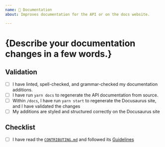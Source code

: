 ```yaml
---
name: 📄 Documentation
about: Improves documentation for the API or on the docs website.

---
```


# {Describe your documentation changes in a few words.}

<!--- Describe your documentation additions/improvements in detail here. -->

## Validation

<!--- Describe how you have validated your documentation additions:

1. Run `yarn docs` from the project root to regenerate the API documentation
   from source.

2. Inside the `/docs` subdirectory, run `yarn start` to generate the
   Docusaurus site, and validate that your documentation is formatted
   and styled correctly.

-->

- [ ] I have linted, spell-checked, and grammar-checked my documentation additions.
- [ ] I have run `yarn docs` to regenerate the API documentation from source.
- [ ] Within `/docs`, I have run `yarn start` to regenerate the Docusaurus site, and I have validated the changes
- [ ] My additions are styled and structured correctly on the Docusaurus site

## Checklist

<!--- If you have any questions, please reach out! We are here to help. -->

- [ ] I have read the [`CONTRIBUTING.md`](https://github.com/finos/perspective/blob/master/CONTRIBUTING.md) and followed its [Guidelines](https://github.com/finos/perspective/blob/master/CONTRIBUTING.md#guidelines)
